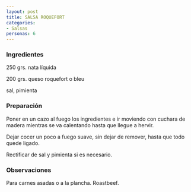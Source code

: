 ```yaml
---
layout: post
title: SALSA ROQUEFORT
categories:
- Salsas
personas: 6 
---
```

<h3>Ingredientes</h3>
250 grs. nata líquida

200 grs. queso roquefort o bleu

sal, pimienta

<h3>Preparación</h3>
Poner en un cazo al fuego los ingredientes e ir moviendo con cuchara de madera mientras se va calentando hasta que llegue a hervir.

Dejar cocer un poco a fuego suave, sin dejar de remover, hasta que todo quede ligado.

Rectificar de sal y pimienta si es necesario.

<h3>Observaciones</h3>
Para carnes asadas o a la plancha. Roastbeef.

